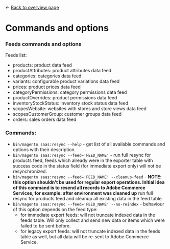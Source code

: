 <- [Back to overview page](commerce-data-export-overview.md)

# Commands and options

### Feeds commands and options
Feeds list:
- products: product data feed
- productAttributes: product attributes data feed
- categories: categories data feed
- variants: configurable product variations data feed
- prices: product prices data feed
- categoryPermissions: category permissions data feed
- productOverrides: product permissions data feed
- inventoryStockStatus: inventory stock status data feed
- scopesWebsite: websites with stores and store views data feed
- scopesCustomerGroup: customer groups data feed
- orders: sales orders data feed

### Commands:
- `bin/magento saas:resync --help` - get list of all available commands and options with their description.
- `bin/magento saas:resync --feed='FEED_NAME'` - run full resync for products feed, feeds which already were in the exporter table with success code in the status field (for immediate export only) will not be resynchronized.
- `bin/magento saas:resync --feed='FEED_NAME' --cleanup-feed` - **NOTE: this option shouldn't be used for regular export operations. Initial idea of this command is to resend all records to Adobe Commerce Services, for example: after environment was cleaned up** run full resync for products feed and cleanup all existing data in the feed table.
- `bin/magento saas:resync --feed='FEED_NAME' --no-reindex` - behaviour of this option depends on the feed type:
  - for immediate export feeds: will not truncate indexed data in the feeds table. Will only collect and send new data or items which were failed to be sent before.
  - for legacy export feeds: will not truncate indexed data in the feeds table as well, but all data will be re-sent to Adobe Commerce Service.